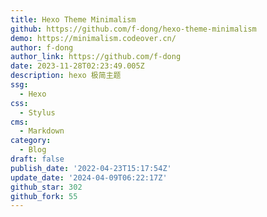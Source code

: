 ```yaml
---
title: Hexo Theme Minimalism
github: https://github.com/f-dong/hexo-theme-minimalism
demo: https://minimalism.codeover.cn/
author: f-dong
author_link: https://github.com/f-dong
date: 2023-11-28T02:23:49.005Z
description: hexo 极简主题
ssg:
  - Hexo
css:
  - Stylus
cms:
  - Markdown
category:
  - Blog
draft: false
publish_date: '2022-04-23T15:17:54Z'
update_date: '2024-04-09T06:22:17Z'
github_star: 302
github_fork: 55
---
```

